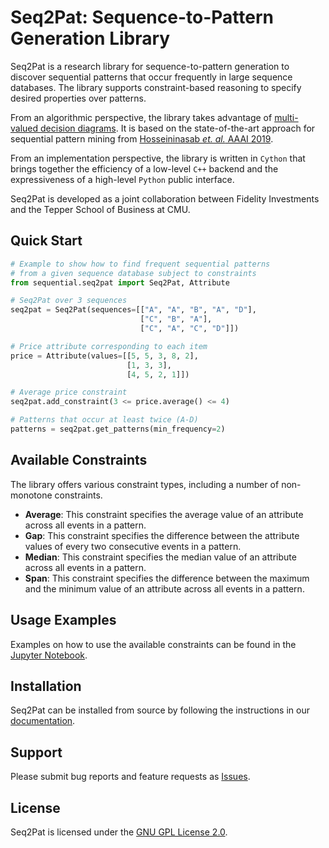 Seq2Pat: Sequence-to-Pattern Generation Library
===============================================

Seq2Pat is a research library for sequence-to-pattern generation to discover 
sequential patterns that occur frequently in large sequence databases. 
The library supports constraint-based reasoning to specify  
desired properties over patterns.  

From an algorithmic perspective, the library takes advantage of 
[multi-valued decision diagrams](https://www.springer.com/us/book/9783319428475). 
It is based on the state-of-the-art approach for sequential pattern mining
from [Hosseininasab _et. al._ AAAI 2019](https://aaai.org/ojs/index.php/AAAI/article/view/3962).

From an implementation perspective, the library is written in ```Cython``` 
that brings together the efficiency of a low-level ```C++``` backend and 
the expressiveness of a high-level ```Python``` public interface.

Seq2Pat is developed as a joint collaboration between Fidelity Investments 
and the Tepper School of Business at CMU. 

## Quick Start
```python
# Example to show how to find frequent sequential patterns 
# from a given sequence database subject to constraints
from sequential.seq2pat import Seq2Pat, Attribute

# Seq2Pat over 3 sequences
seq2pat = Seq2Pat(sequences=[["A", "A", "B", "A", "D"],
                             ["C", "B", "A"],
                             ["C", "A", "C", "D"]])

# Price attribute corresponding to each item
price = Attribute(values=[[5, 5, 3, 8, 2],
                          [1, 3, 3],
                          [4, 5, 2, 1]])

# Average price constraint 
seq2pat.add_constraint(3 <= price.average() <= 4)

# Patterns that occur at least twice (A-D)
patterns = seq2pat.get_patterns(min_frequency=2)
```

## Available Constraints 

The library offers various constraint types, including a number of non-monotone constraints.  

* **Average**: This constraint specifies the average value of an attribute across all events in a pattern.
* **Gap**: This constraint specifies the difference between the attribute values of every two consecutive events in a pattern.
* **Median**: This constraint specifies the median value of an attribute across all events in a pattern.
* **Span**: This constraint specifies the difference between the maximum and the minimum value of an attribute across all events in a pattern.

## Usage Examples

Examples on how to use the available constraints can be found 
in the [Jupyter Notebook](https://github.com/fmr-llc/seq2pat/blob/master/notebooks/usage_example.ipynb).

## Installation

Seq2Pat can be installed from source by following the instructions in 
our [documentation](https://fmr-llc.github.io/seq2pat/installation.html).

## Support

Please submit bug reports and feature requests as [Issues](https://github.com/fmr-llc/seq2pat/issues).

## License

Seq2Pat is licensed under the [GNU GPL License 2.0](LICENSE.md).

<br>